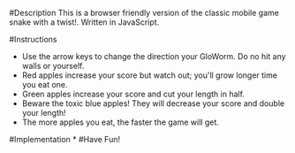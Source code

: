 #Description
This is a browser friendly version of the classic mobile game snake with a twist!.  Written in JavaScript.

#Instructions
* Use the arrow keys to change the direction your GloWorm.  Do no hit any walls or yourself.  
* Red apples increase your score but watch out; you'll grow longer time you eat one.
* Green apples increase your score and cut your length in half.  
* Beware the toxic blue apples!  They will decrease your score and double your length!
* The more apples you eat, the faster the game will get.

#Implementation
* 
#Have Fun!
